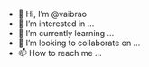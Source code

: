 - 👋 Hi, I’m @vaibrao
- 👀 I’m interested in ...
- 🌱 I’m currently learning ...
- 💞️ I’m looking to collaborate on ...
- 📫 How to reach me ...

<!---
vaibrao/vaibrao is a ✨ special ✨ repository because its `README.md` (this file) appears on your GitHub profile.
You can click the Preview link to take a look at your changes.
--->
